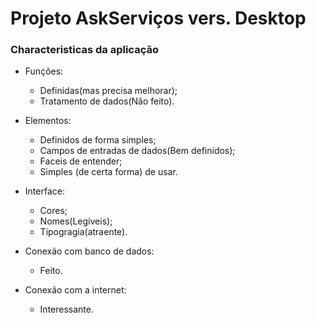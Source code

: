 # Projeto AskServiços vers. Desktop

### Characteristicas da aplicação

* Funções:
  - Definidas(mas precisa melhorar);
  - Tratamento de dados(Não feito).


* Elementos:
  - Definidos de forma simples;
  - Campos de entradas de dados(Bem definidos);
  - Faceis de entender;
  - Simples (de certa forma) de usar.


* Interface:
  - Cores;
  - Nomes(Legíveis);
  - Tipogragia(atraente).


* Conexão com banco de dados:
  - Feito.


* Conexão com a internet:
  - Interessante.
